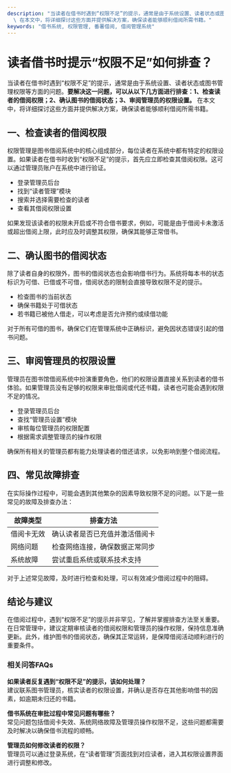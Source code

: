 ```yaml
---
description: "当读者在借书时遇到“权限不足”的提示，通常是由于系统设置、读者状态或图书管理权限等方面的问题。**要解决这一问题，可以从以下几方面进行排查：1、检查读者的借阅权限；2、确认图书的借阅状态；3、审阅管理员的权限设置。**\
  \ 在本文中，将详细探讨这些方面并提供解决方案，确保读者能够顺利借阅所需书籍。"
keywords: "借书系统, 权限管理, 番薯借阅, 借阅管理系统"
---
```

# 读者借书时提示“权限不足”如何排查？

当读者在借书时遇到“权限不足”的提示，通常是由于系统设置、读者状态或图书管理权限等方面的问题。**要解决这一问题，可以从以下几方面进行排查：1、检查读者的借阅权限；2、确认图书的借阅状态；3、审阅管理员的权限设置。** 在本文中，将详细探讨这些方面并提供解决方案，确保读者能够顺利借阅所需书籍。

## **一、检查读者的借阅权限**

权限管理是图书借阅系统中的核心组成部分，每位读者在系统中都有特定的权限设置。如果读者在借书时收到“权限不足”的提示，首先应立即检查其借阅权限。这可以通过管理员账户在系统中进行验证。

- 登录管理员后台
- 找到“读者管理”模块
- 搜索并选择需要检查的读者
- 查看其借阅权限设置

如果发现该读者的权限未开启或不符合借书要求，例如，可能是由于借阅卡未激活或超出借阅上限，此时应及时调整其权限，确保其能够正常借书。

## **二、确认图书的借阅状态**

除了读者自身的权限外，图书的借阅状态也会影响借书行为。系统将每本书的状态标识为可借、已借或不可借，借阅状态的限制会直接导致权限不足的提示。

- 检查图书的当前状态
- 确保书籍处于可借状态
- 若书籍已被他人借走，可以考虑是否允许预约或续借功能

对于所有可借的图书，确保它们在管理系统中正确标识，避免因状态错误引起的借书问题。

## **三、审阅管理员的权限设置**

管理员在图书馆借阅系统中扮演重要角色，他们的权限设置直接关系到读者的借书体验。如果管理员没有足够的权限来审批借阅或代还书籍，读者也可能会遇到权限不足的情况。

- 登录管理员后台
- 查找“管理员设置”模块
- 审核每位管理员的权限配置
- 根据需求调整管理员的操作权限

确保所有相关的管理员都有能力处理读者的借还请求，以免影响到整个借阅流程。

## **四、常见故障排查**

在实际操作过程中，可能会遇到其他繁杂的因素导致权限不足的问题。以下是一些常见的故障及排查办法：

| 故障类型     | 排查方法                           |
|--------------|-------------------------------------|
| 借阅卡无效   | 确认读者是否已充值并激活借阅卡   |
| 网络问题     | 检查网络连接，确保数据正常同步   |
| 系统故障     | 尝试重启系统或联系技术支持       |

对于上述常见故障，及时进行检查和处理，可以有效减少借阅过程中的阻碍。

## **结论与建议**

在借阅过程中，遇到“权限不足”的提示并非罕见，了解并掌握排查方法至关重要。在日常管理中，建议定期审核读者的借阅权限和管理员的操作权限，保持信息准确更新。此外，维护图书的借阅状态，确保其正常运转，是保障借阅活动顺利进行的重要条件。

### 相关问答FAQs

**如果读者反复遇到“权限不足”的提示，该如何处理？**  
建议联系图书管理员，核实读者的权限设置，并确认是否存在其他影响借书的因素，如逾期未归还的书籍。

**借书系统在审批过程中常见问题有哪些？**  
常见问题包括借阅卡失效、系统网络故障及管理员操作权限不足，这些问题都需要及时解决以确保借书流程的顺畅。

**管理员如何修改读者的权限？**  
管理员可以通过登录系统，在“读者管理”页面找到对应读者，进入其权限设置界面进行调整和修改。
